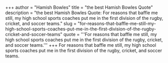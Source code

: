 +++
author = "Hamish Bowles"
title = "the best Hamish Bowles Quote"
description = "the best Hamish Bowles Quote: For reasons that baffle me still, my high school sports coaches put me in the first division of the rugby, cricket, and soccer teams."
slug = "for-reasons-that-baffle-me-still-my-high-school-sports-coaches-put-me-in-the-first-division-of-the-rugby-cricket-and-soccer-teams"
quote = '''For reasons that baffle me still, my high school sports coaches put me in the first division of the rugby, cricket, and soccer teams.'''
+++
For reasons that baffle me still, my high school sports coaches put me in the first division of the rugby, cricket, and soccer teams.
